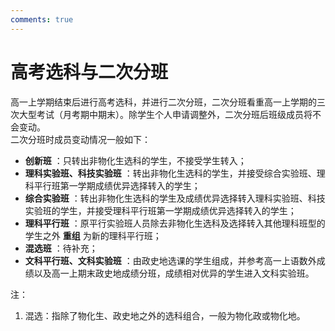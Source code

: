```yaml
---
comments: true
---
```


# 高考选科与二次分班

高一上学期结束后进行高考选科，并进行二次分班，二次分班看重高一上学期的三次大型考试（月考期中期末）。除学生个人申请调整外，二次分班后班级成员将不会变动。<br>
二次分班时成员变动情况一般如下：

- __创新班__ ：只转出非物化生选科的学生，不接受学生转入；
- __理科实验班、科技实验班__ ：转出非物化生选科的学生，并接受综合实验班、理科平行班第一学期成绩优异选择转入的学生；
- __综合实验班__ ：转出非物化生选科的学生及成绩优异选择转入理科实验班、科技实验班的学生，并接受理科平行班第一学期成绩优异选择转入的学生；
- __理科平行班__ ：原平行实验班人员除去非物化生选科及选择转入其他理科班型的学生之外 __重组__ 为新的理科平行班；
- __混选班__ ：待补充；
- __文科平行班、文科实验班__ ：由政史地选课的学生组成，并参考高一上语数外成绩以及高一上期末政史地成绩分班，成绩相对优异的学生进入文科实验班。

注：
1.  混选：指除了物化生、政史地之外的选科组合，一般为物化政或物化地。